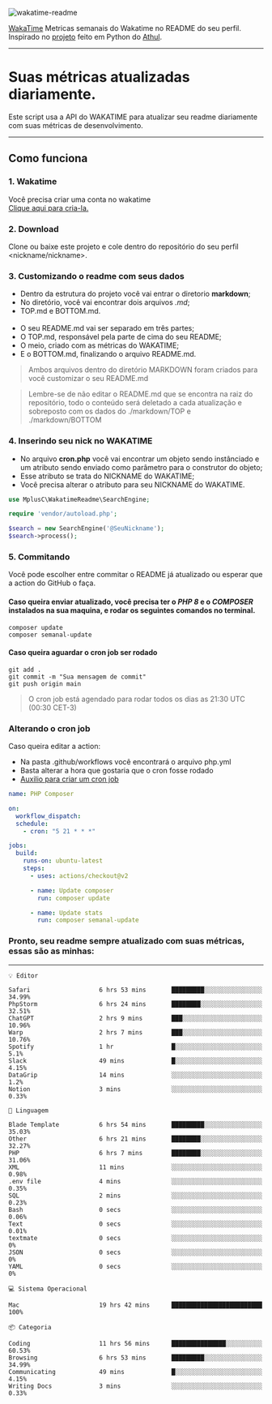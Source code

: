 ![wakatime-readme](https://socialify.git.ci/bymatheus/wakatime-readme/image?description=1&descriptionEditable=M%C3%A9tricas%20semanais%20do%20Wakatime%20no%20seu%20README%20de%20perfil.&font=KoHo&forks=1&language=1&owner=1&pattern=Signal&stargazers=1&theme=Dark)

[WakaTime](https://wakatime.com) Metricas semanais do Wakatime no README do seu perfil. <br>
Inspirado no [projeto](https://github.com/athul/waka-readme) feito em Python do [Athul](https://github.com/athul).
___

# Suas métricas atualizadas diariamente.
Este script usa a API do WAKATIME para atualizar seu readme diariamente com suas métricas de desenvolvimento.

___

## Como funciona

### 1. Wakatime
Você precisa criar uma conta no wakatime <br>
[Clique aqui para cria-la.](https://wakatime.com) 

### 2. Download
Clone ou baixe este projeto e cole dentro do repositório do seu perfil <nickname/nickname>.

### 3. Customizando o readme com seus dados
- Dentro da estrutura do projeto você vai entrar o diretorio **markdown**;  
- No diretório, você vai encontrar dois arquivos *.md*;
- TOP.md e BOTTOM.md.
<br><br>
- O seu README.md vai ser separado em três partes; 
- O TOP.md, responsável pela parte de cima do seu README;
- O meio, criado com as métricas do WAKATIME;
- E o BOTTOM.md, finalizando o arquivo README.md.<br>

> Ambos arquivos dentro do diretório MARKDOWN foram criados para você customizar o seu README.md

> Lembre-se de não editar o README.md que se encontra na raiz do repositório, todo o conteúdo será deletado a cada atualização e sobreposto com os dados do ./markdown/TOP e ./markdown/BOTTOM

### 4. Inserindo seu nick no WAKATIME
- No arquivo **cron.php** você vai encontrar um objeto sendo instânciado e um atributo sendo enviado como parâmetro para o construtor do objeto;
- Esse atributo se trata do NICKNAME do WAKATIME;
- Você precisa alterar o atributo para seu NICKNAME do WAKATIME.

```php
use MplusC\WakatimeReadme\SearchEngine;

require 'vendor/autoload.php';

$search = new SearchEngine('@SeuNickname');
$search->process();
```

### 5. Commitando
Você pode escolher entre commitar o README já atualizado ou esperar que a action do GitHub o faça. <br>

#### Caso queira enviar atualizado, você precisa ter o *PHP 8* e o *COMPOSER* instalados na sua maquina, e rodar os seguintes comandos no terminal.
```composer
composer update
composer semanal-update 
```

#### Caso queira aguardar o cron job ser rodado 
```git 
git add .
git commit -m "Sua mensagem de commit"
git push origin main
```

>O cron job está agendado para rodar todos os dias as 21:30 UTC (00:30 CET-3) 

### Alterando o cron job
Caso queira editar a action:

- Na pasta .github/workflows você encontrará o arquivo php.yml
- Basta alterar a hora que gostaria que o cron fosse rodado
- [Auxilio para criar um cron job](https://crontab.guru)

```yml
name: PHP Composer

on:
  workflow_dispatch:
  schedule:
    - cron: "5 21 * * *"

jobs:
  build:
    runs-on: ubuntu-latest
    steps:
      - uses: actions/checkout@v2

      - name: Update composer
        run: composer update

      - name: Update stats
        run: composer semanal-update
```

### Pronto, seu readme sempre atualizado com suas métricas, essas são as minhas:

___
```text
💡 Editor

Safari                   6 hrs 53 mins       █████████░░░░░░░░░░░░░░░░     34.99%
PhpStorm                 6 hrs 24 mins       ████████░░░░░░░░░░░░░░░░░     32.51%
ChatGPT                  2 hrs 9 mins        ███░░░░░░░░░░░░░░░░░░░░░░     10.96%
Warp                     2 hrs 7 mins        ███░░░░░░░░░░░░░░░░░░░░░░     10.76%
Spotify                  1 hr                █░░░░░░░░░░░░░░░░░░░░░░░░       5.1%
Slack                    49 mins             █░░░░░░░░░░░░░░░░░░░░░░░░      4.15%
DataGrip                 14 mins             ░░░░░░░░░░░░░░░░░░░░░░░░░       1.2%
Notion                   3 mins              ░░░░░░░░░░░░░░░░░░░░░░░░░      0.33%
```
```text
💬 Linguagem

Blade Template           6 hrs 54 mins       █████████░░░░░░░░░░░░░░░░     35.03%
Other                    6 hrs 21 mins       ████████░░░░░░░░░░░░░░░░░     32.27%
PHP                      6 hrs 7 mins        ████████░░░░░░░░░░░░░░░░░     31.06%
XML                      11 mins             ░░░░░░░░░░░░░░░░░░░░░░░░░      0.98%
.env file                4 mins              ░░░░░░░░░░░░░░░░░░░░░░░░░      0.35%
SQL                      2 mins              ░░░░░░░░░░░░░░░░░░░░░░░░░      0.23%
Bash                     0 secs              ░░░░░░░░░░░░░░░░░░░░░░░░░      0.06%
Text                     0 secs              ░░░░░░░░░░░░░░░░░░░░░░░░░      0.01%
textmate                 0 secs              ░░░░░░░░░░░░░░░░░░░░░░░░░         0%
JSON                     0 secs              ░░░░░░░░░░░░░░░░░░░░░░░░░         0%
YAML                     0 secs              ░░░░░░░░░░░░░░░░░░░░░░░░░         0%
```
```text
💻 Sistema Operacional

Mac                      19 hrs 42 mins      █████████████████████████       100%
```
```text
📦 Categoria

Coding                   11 hrs 56 mins      ███████████████░░░░░░░░░░     60.53%
Browsing                 6 hrs 53 mins       █████████░░░░░░░░░░░░░░░░     34.99%
Communicating            49 mins             █░░░░░░░░░░░░░░░░░░░░░░░░      4.15%
Writing Docs             3 mins              ░░░░░░░░░░░░░░░░░░░░░░░░░      0.33%
```
